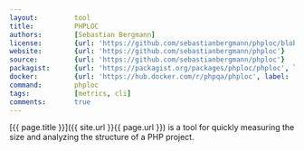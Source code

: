 ```yaml
---
layout:         tool
title:          PHPLOC
authors:        [Sebastian Bergmann]
license:        {url: 'https://github.com/sebastianbergmann/phploc/blob/master/LICENSE', label: 'BSD 3-clause "New" or "Revised" License'}
website:        {url: 'https://github.com/sebastianbergmann/phploc'}
source:         {url: 'https://github.com/sebastianbergmann/phploc'}
packagist:      {url: 'https://packagist.org/packages/phploc/phploc', label: 'phploc/phploc'}
docker:         {url: 'https://hub.docker.com/r/phpqa/phploc', label: 'phpqa/phploc'}
command:        phploc
tags:           [metrics, cli] 
comments:       true
---
```


[{{ page.title }}]({{ site.url }}{{ page.url }}) is a tool for quickly measuring the size and analyzing the structure of a PHP project.

<!--more--> 
